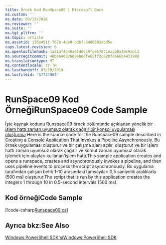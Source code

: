 ```yaml
---
title: Örnek kod RunSpace09 | Microsoft Docs
ms.custom: ''
ms.date: 09/13/2016
ms.reviewer: ''
ms.suite: ''
ms.tgt_pltfrm: ''
ms.topic: article
ms.assetid: 136e451f-767b-42e0-bd6f-6486693abd5e
caps.latest.revision: 6
ms.openlocfilehash: 1a21af4b48a414d9c9fee57871eacb0a39c9ab11
ms.sourcegitcommit: 46bebe692689ebedfe65ff2c828fe666b443198d
ms.translationtype: MT
ms.contentlocale: tr-TR
ms.lasthandoff: 07/10/2019
ms.locfileid: "67734904"
---
```

# <a name="runspace09-code-sample"></a><span data-ttu-id="7767f-102">RunSpace09 Kod Örneği</span><span class="sxs-lookup"><span data-stu-id="7767f-102">RunSpace09 Code Sample</span></span>

<span data-ttu-id="7767f-103">İşte kaynak kodunu Runspace09 örnek bölümünde açıklanan yönelik [bir işlem hattı zaman uyumsuz olarak çağırır bir konsol uygulaması oluşturma](https://msdn.microsoft.com/en-us/198c1c94-2a06-457e-93ce-c0d910618e47).</span><span class="sxs-lookup"><span data-stu-id="7767f-103">Here is the source code for the Runspace09 sample described in [Creating a Console Application That Invokes a Pipeline Asynchronously](https://msdn.microsoft.com/en-us/198c1c94-2a06-457e-93ce-c0d910618e47).</span></span> <span data-ttu-id="7767f-104">Bu örnek uygulaması oluşturur ve bir çalışma alanı açılır, oluşturur ve bir işlem hattı zaman uyumsuz olarak çağırır ve komut zaman uyumsuz olarak işlemek için olayları kullanan'işlem hattı.</span><span class="sxs-lookup"><span data-stu-id="7767f-104">This sample application creates and opens a runspace, creates and asynchronously invokes a pipeline, and then uses pipeline events to process the script asynchronously.</span></span> <span data-ttu-id="7767f-105">Bu uygulama tarafından çalışan betik 1-10 arasındaki tamsayıları 0,5 saniyelik aralıklarla (500 ms) oluşturur.</span><span class="sxs-lookup"><span data-stu-id="7767f-105">The script that is run by this application creates the integers 1 through 10 in 0.5-second intervals (500 ms).</span></span>

## <a name="code-sample"></a><span data-ttu-id="7767f-106">Kod örneği</span><span class="sxs-lookup"><span data-stu-id="7767f-106">Code Sample</span></span>

[!code-csharp[Runspace09.cs](../../powershell-sdk-samples/SDK-2.0/csharp/Runspace09/Runspace09.cs#L11-L113 "Runspace09.cs")]

## <a name="see-also"></a><span data-ttu-id="7767f-107">Ayrıca bkz:</span><span class="sxs-lookup"><span data-stu-id="7767f-107">See Also</span></span>

[<span data-ttu-id="7767f-108">Windows PowerShell SDK'sı</span><span class="sxs-lookup"><span data-stu-id="7767f-108">Windows PowerShell SDK</span></span>](../windows-powershell-reference.md)